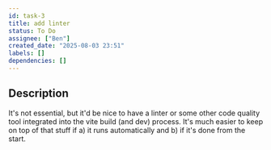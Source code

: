 ```yaml
---
id: task-3
title: add linter
status: To Do
assignee: ["Ben"]
created_date: "2025-08-03 23:51"
labels: []
dependencies: []
---
```


## Description

It's not essential, but it'd be nice to have a linter or some other code quality
tool integrated into the vite build (and dev) process. It's much easier to keep
on top of that stuff if a) it runs automatically and b) if it's done from the
start.
